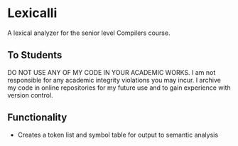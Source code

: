 # Lexicalli
A lexical analyzer for the senior level Compilers course.
## To Students
DO NOT USE ANY OF MY CODE IN YOUR ACADEMIC WORKS. I am not responsible for any academic integrity violations you may incur. I archive my code in online repositories for my future use and to gain experience with version control.
## Functionality
* Creates a token list and symbol table for output to semantic analysis